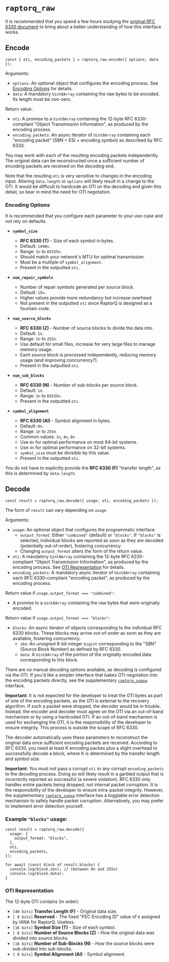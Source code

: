 # `raptorq_raw`

It is recommended that you spend a few hours studying the [original RFC 6330 document](https://datatracker.ietf.org/doc/html/rfc6330) to bring about a better understanding of how this interface works.

## Encode

```
const { oti, encoding_packets } = raptorq_raw.encode({ options, data });
```

Arguments:

 - `options`: An optional object that configures the encoding process. See [Encoding Options](#encoding-options) for details.
 - `data`: A mandatory `Uint8Array` containing the raw bytes to be encoded. Its length must be non-zero.
 
Return value:

 - `oti`: A promise to a `Uint8Array` containing the 12-byte RFC 6330-compliant "Object Transmission Information", as produced by the encoding process.
 - `encoding_packets`: An async iterator of `Uint8Array` containing each "encoding packet" (SBN + ESI + encoding symbol) as described by RFC 6330.
 
You may work with each of the resulting encoding packets independently. The original data can be reconstructed once a sufficient number of encoding packets are received on the decoding end.

Note that the resulting `oti` is very sensitive to changes in the encoding input. Altering `data.length` or `options` will likely result in a change to the OTI. It would be difficult to hardcode an OTI on the decoding end given this detail, so bear in mind the need for OTI negotation.

### Encoding Options

It is recommended that you configure each parameter to your use-case and not rely on defaults.

- **`symbol_size`**
  - **RFC 6330 (T)** - Size of each symbol in bytes.
  - Default: `1440n`.
  - Range: `1n` to `65535n`.
  - Should match your network's MTU for optimal transmission.
  - Must be a multiple of `symbol_alignment`.
  - Present in the outputted `oti`.

- **`num_repair_symbols`**
  - Number of repair symbols generated per source block.
  - Default: `15n`.
  - Higher values provide more redundancy but increase overhead.
  - Not present in the outputted `oti` since RaptorQ is designed as a fountain code.

- **`num_source_blocks`**
  - **RFC 6330 (Z)** - Number of source blocks to divide the data into.
  - Default: `1n`.
  - Range: `1n` to `255n`.
  - Use default for small files, increase for very large files to manage memory usage.
  - Each source block is processed independently, reducing memory usage (and improving concurrency?).
  - Present in the outputted `oti`.

- **`num_sub_blocks`**
  - **RFC 6330 (N)** - Number of sub-blocks per source block.
  - Default: `1n`.
  - Range: `1n` to `65535n`.
  - Present in the outputted `oti`.

- **`symbol_alignment`**
  - **RFC 6330 (Al)** - Symbol alignment in bytes.
  - Default: `8n`.
  - Range: `1n` to `255n`
  - Common values: `1n`, `4n`, `8n`
  - Use `8n` for optimal performance on most 64-bit systems.
  - Use `4n` for optimal performance on 32-bit systems.
  - `symbol_size` must be divisible by this value.
  - Present in the outputted `oti`.
  
You do not have to explicitly provide the **RFC 6330 (F)** "transfer length", as this is determined by `data.length`.

## Decode

```
const result = raptorq_raw.decode({ usage, oti, encoding_packets });
```

The form of `result` can vary depending on `usage`.

Arguments:

 - `usage`: An optional object that configures the programmatic interface.
   - `output_format`: Either `"combined"` (default) or `"blocks"`. If `"blocks"` is selected, individual blocks are reported as soon as they are decoded (potentially out-of-order), fostering concurrency.
   - Changing `output_format` alters the form of the return value.
 - `oti`: A mandatory `Uint8Array` containing the 12-byte RFC 6330-compliant "Object Transmission Information", as produced by the encoding process. See [OTI Representation](#oti-representation) for details.
 - `encoding_packets`: A mandatory async iterator of `Uint8Array` containing each RFC 6330-compliant "encoding packet", as produced by the encoding process.
 
Return value if `usage.output_format === "combined"`:

 - A promise to a `Uint8Array` containing the raw bytes that were originally encoded.
 
Return value if `usage.output_format === "blocks"`:

 - `blocks`: An async iterator of objects corresponding to the individual RFC 6330 blocks. These blocks may arrive out-of-order as soon as they are available, fostering concurrency.
   - `sbn`: An unsigned 8-bit integer `bigint` corresponding to the "SBN" (Source Block Number) as defined by RFC 6330.
   - `data`: A `Uint8Array` of the portion of the originally encoded data corresponding to this block.

There are no manual decoding options available, as decoding is configured via the OTI. If you'd like a simpler interface that bakes OTI negotation into the encoding packets directly, see the supplementary [`raptorq_suppa`](raptorq_suppa.md) interface.

**Important**: It is not expected for the developer to treat the OTI bytes as part of one of the encoding packets, as the OTI is external to the recovery algorithm. If such a packet were dropped, the decoder would be in trouble. Instead, the encoder and decoder must agree on the OTI via an out-of-band mechanism or by using a hardcoded OTI. If an out-of-band mechanism is used for exchanging the OTI, it is the responsibility of the developer to ensure integrity. This process is outside the scope of RFC 6330.

The decoder automatically uses these parameters to reconstruct the original data once sufficient encoding packets are received. According to RFC 6330, you need at least K encoding packes plus a slight overhead to successfully decode a block, where K is determined by the transfer length and symbol size.
 
**Important:** You must not pass a corrupt `oti` or any corrupt `encoding_packets` to the decoding process. Doing so will likely result in a garbled output that is incorrectly reported as successful (a severe violation). RFC 6330 only handles entire packets being dropped, not internal packet corruption. It is the responsibility of the developer to ensure intra-packet integrity. However, the supplementary [`raptorq_suppa`](raptorq_suppa.md) interface has a togglable error detection mechanism to safely handle packet corruption. Alternatively, you may prefer to implement error detection yourself.

### Example `"blocks"` usage:

```
const result = raptorq_raw.decode({
  usage: {
	output_format: "blocks",
  },
  oti,
  encoding_packets,
});

for await (const block of result.blocks) {
  console.log(block.sbn); // (between 0n and 255n)
  console.log(block.data);
}
```

### OTI Representation

The 12-byte OTI contains (in order):

- `[40 bits]` **Transfer Length (F)** - Original data size.
- `[ 8 bits]` **Reserved** - The fixed "FEC Encoding ID" value of `6` assigned by IANA for RaptorQ. Useless.
- `[16 bits]` **Symbol Size (T)** - Size of each symbol.
- `[ 8 bits]` **Number of Source Blocks (Z)** - How the original data was divided into source blocks.
- `[16 bits]` **Number of Sub-Blocks (N)** - How the source blocks were sub-divided into sub-blocks.
- `[ 8 bits]` **Symbol Alignment (Al)** - Symbol alignment.
